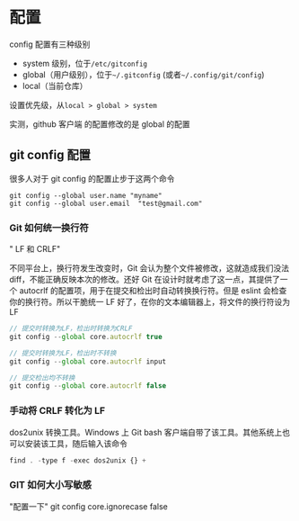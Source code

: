 # 配置

config 配置有三种级别

- system 级别，位于`/etc/gitconfig`
- global（用户级别），位于`~/.gitconfig` (或者`~/.config/git/config`)
- local（当前仓库）

设置优先级，从`local > global > system`

实测，github 客户端 的配置修改的是 global 的配置

## git config 配置

很多人对于 git config 的配置止步于这两个命令

```shell
git config --global user.name "myname"
git config --global user.email  "test@gmail.com"
```

### Git 如何统一换行符

" LF 和 CRLF"

不同平台上，换行符发生改变时，Git 会认为整个文件被修改，这就造成我们没法 diff，不能正确反映本次的修改。还好 Git 在设计时就考虑了这一点，其提供了一个 autocrlf 的配置项，用于在提交和检出时自动转换换行符。但是 eslint 会检查你的换行符。所以干脆统一 LF 好了，在你的文本编辑器上，将文件的换行符设为 LF

```js
// 提交时转换为LF，检出时转换为CRLF
git config --global core.autocrlf true

// 提交时转换为LF，检出时不转换
git config --global core.autocrlf input

// 提交检出均不转换
git config --global core.autocrlf false
```

### 手动将 CRLF 转化为 LF

dos2unix 转换工具。Windows 上 Git bash 客户端自带了该工具。其他系统上也可以安装该工具，随后输入该命令

```js
find . -type f -exec dos2unix {} +
```

### GIT 如何大小写敏感

"配置一下"
git config core.ignorecase false
